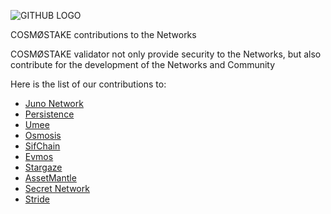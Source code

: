 ![GITHUB LOGO](https://user-images.githubusercontent.com/86729290/196029540-c5cd7c45-9407-4ccd-b925-faa8ac522712.png)


COSMØSTAKE contributions to the Networks

COSMØSTAKE validator not only provide security to the Networks, but also contribute for the development of the Networks and Community

Here is the list of our contributions to:

- [Juno Network](https://github.com/COIN-SIDE/contributions/blob/main/juno.md)
- [Persistence](https://github.com/COIN-SIDE/contributions/blob/main/persistence.md)
- [Umee](https://github.com/COIN-SIDE/contributions/blob/main/persistence.md)
- [Osmosis](https://github.com/COIN-SIDE/contributions/blob/main/osmosis.md)
- [SifChain](https://github.com/COIN-SIDE/contributions/blob/main/sifchain.md)
- [Evmos](https://github.com/COIN-SIDE/contributions/blob/main/evmos.md)
- [Stargaze](https://github.com/COIN-SIDE/contributions/blob/main/stargaze.md)
- [AssetMantle](https://github.com/COIN-SIDE/contributions/blob/main/AssetMantle.md)
- [Secret Network](https://github.com/COIN-SIDE/contributions/blob/main/secret.md)
- [Stride](https://github.com/COIN-SIDE/contributions/blob/main/stride.md)
